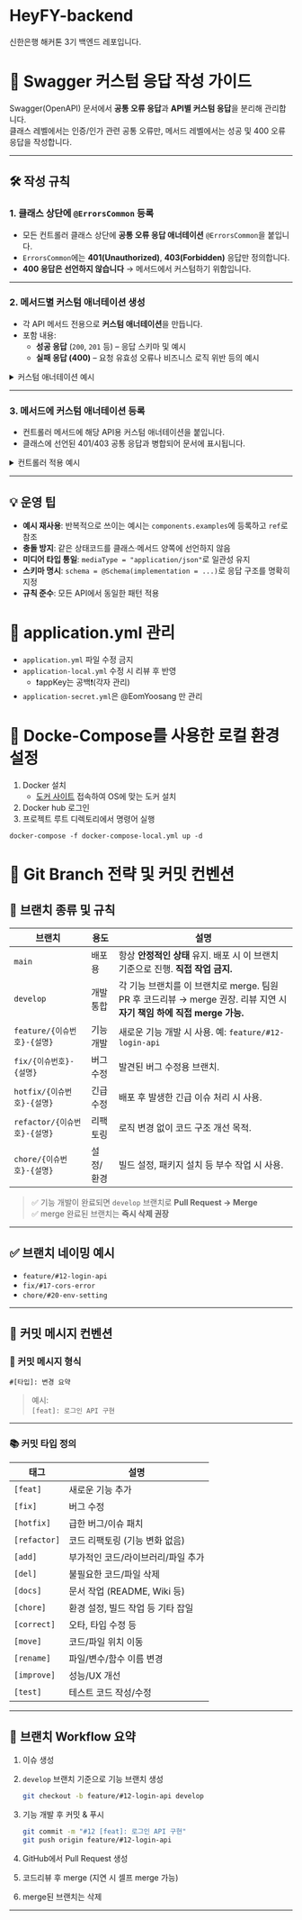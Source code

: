 # HeyFY-backend
신한은행 해커톤 3기 백엔드 레포입니다.

# 📄 Swagger 커스텀 응답 작성 가이드

Swagger(OpenAPI) 문서에서 **공통 오류 응답**과 **API별 커스텀 응답**을 분리해 관리합니다.  
클래스 레벨에서는 인증/인가 관련 공통 오류만, 메서드 레벨에서는 성공 및 400 오류 응답을 작성합니다.

---

## 🛠 작성 규칙

### 1. 클래스 상단에 `@ErrorsCommon` 등록
- 모든 컨트롤러 클래스 상단에 **공통 오류 응답 애너테이션** `@ErrorsCommon`을 붙입니다.
- `ErrorsCommon`에는 **401(Unauthorized)**, **403(Forbidden)** 응답만 정의합니다.
- **400 응답은 선언하지 않습니다** → 메서드에서 커스텀하기 위함입니다.
---

### 2. 메서드별 **커스텀 애너테이션** 생성
- 각 API 메서드 전용으로 **커스텀 애너테이션**을 만듭니다.
- 포함 내용:
    - **성공 응답** (`200`, `201` 등) – 응답 스키마 및 예시
    - **실패 응답 (400)** – 요청 유효성 오류나 비즈니스 로직 위반 등의 예시
<details>
<summary>커스텀 애너테이션 예시</summary>
<div markdown="1">

```java
@Target(ElementType.METHOD)
@Retention(RetentionPolicy.RUNTIME)
@Documented
@ApiResponses({
    // 🔹 성공 응답(메서드별 정의)
    @ApiResponse(
        responseCode = "200",
        description = "메뉴 수정 성공",
        content = @Content(
            mediaType = "application/json",
            schema = @Schema(implementation = ResultSuccessResponseDto.class),
            examples = {
                @ExampleObject(
                    name = "SuccessExample",
                    value = "{\"success\":true,\"message\":\"OK\"}"
                )
            }
        )
    ),
    // 🔹 실패 400 응답(메서드별 커스텀)
    @ApiResponse(
        responseCode = "400",
        description = "잘못된 요청",
        content = @Content(
            mediaType = "application/json",
            schema = @Schema(implementation = ErrorResponse.class),
            examples = {
                // 공통 예시 재사용 (ref만 단독 사용)
                @ExampleObject(ref = "#/components/examples/MissingRequired"),
                @ExampleObject(ref = "#/components/examples/NotParticipant"),
                // 필요 시 인라인 예시 추가
                @ExampleObject(
                    name = "InvalidPrice",
                    value = "{\"code\":4003,\"message\":\"price는 0 이상이어야 합니다.\"}"
                )
            }
        )
    )
})
public @interface ExampleDocs {}
```
</div>
</details>

---

### 3. 메서드에 커스텀 애너테이션 등록
- 컨트롤러 메서드에 해당 API용 커스텀 애너테이션을 붙입니다.
- 클래스에 선언된 401/403 공통 응답과 병합되어 문서에 표시됩니다.
<details>
<summary>컨트롤러 적용 예시</summary>
<div markdown="1">

```java
@ErrorsCommon       // ← 공통 응답(401,403) 등록
@RestController
@RequestMapping(value = "/api/example", produces = MediaType.APPLICATION_JSON_VALUE)
public class ExampleApiController {

    @PatchMapping("/{id}")
    @ExampleDocs    // ← 메서드 전용 메타 애너테이션 등록
    public ResultSuccessResponseDto update(
            @PathVariable Long id,
            @RequestBody RequestDto request
    ) {
        return ResultSuccessResponseDto.ok();
    }
}
```
</div>
</details>

---

## 💡 운영 팁
- **예시 재사용**: 반복적으로 쓰이는 예시는 `components.examples`에 등록하고 `ref`로 참조
- **충돌 방지**: 같은 상태코드를 클래스·메서드 양쪽에 선언하지 않음
- **미디어 타입 통일**: `mediaType = "application/json"`로 일관성 유지
- **스키마 명시**: `schema = @Schema(implementation = ...)`로 응답 구조를 명확히 지정
- **규칙 준수**: 모든 API에서 동일한 패턴 적용

# 🤫 application.yml 관리
- `application.yml` 파일 수정 금지
- `application-local.yml` 수정 시 리뷰 후 반영
  - ❗️appKey는 공백❗️(각자 관리)
- `application-secret.yml`은 @EomYoosang 만 관리

# 🐋 Docke-Compose를 사용한 로컬 환경 설정
1. Docker 설치
   - [도커 사이트](https://www.docker.com/) 접속하여 OS에 맞는 도커 설치
2. Docker hub 로그인
3. 프로젝트 루트 디렉토리에서 명령어 실행
```
docker-compose -f docker-compose-local.yml up -d
```

# 🌿 Git Branch 전략 및 커밋 컨벤션

## 📌 브랜치 종류 및 규칙

| 브랜치 | 용도 | 설명 |
|--------|------|------|
| `main` | 배포용 | 항상 **안정적인 상태** 유지. 배포 시 이 브랜치 기준으로 진행. **직접 작업 금지.** |
| `develop` | 개발 통합 | 각 기능 브랜치를 이 브랜치로 merge. 팀원 PR 후 코드리뷰 → merge 권장. 리뷰 지연 시 **자기 책임 하에 직접 merge 가능.** |
| `feature/{이슈번호}-{설명}` | 기능 개발 | 새로운 기능 개발 시 사용. 예: `feature/#12-login-api` |
| `fix/{이슈번호}-{설명}` | 버그 수정 | 발견된 버그 수정용 브랜치. |
| `hotfix/{이슈번호}-{설명}` | 긴급 수정 | 배포 후 발생한 긴급 이슈 처리 시 사용. |
| `refactor/{이슈번호}-{설명}` | 리팩토링 | 로직 변경 없이 코드 구조 개선 목적. |
| `chore/{이슈번호}-{설명}` | 설정/환경 | 빌드 설정, 패키지 설치 등 부수 작업 시 사용. |

> ✅ 기능 개발이 완료되면 `develop` 브랜치로 **Pull Request → Merge**  
> ✅ merge 완료된 브랜치는 **즉시 삭제 권장**

---

## ✅ 브랜치 네이밍 예시

- `feature/#12-login-api`
- `fix/#17-cors-error`
- `chore/#20-env-setting`

---

## 📝 커밋 메시지 컨벤션

### 🔧 커밋 메시지 형식

```
#[타입]: 변경 요약
```

> 예시:  
> `[feat]: 로그인 API 구현`

---

### 📚 커밋 타입 정의

| 태그 | 설명 |
|------|------|
| `[feat]` | 새로운 기능 추가 |
| `[fix]` | 버그 수정 |
| `[hotfix]` | 급한 버그/이슈 패치 |
| `[refactor]` | 코드 리팩토링 (기능 변화 없음) |
| `[add]` | 부가적인 코드/라이브러리/파일 추가 |
| `[del]` | 불필요한 코드/파일 삭제 |
| `[docs]` | 문서 작업 (README, Wiki 등) |
| `[chore]` | 환경 설정, 빌드 작업 등 기타 잡일 |
| `[correct]` | 오타, 타입 수정 등 |
| `[move]` | 코드/파일 위치 이동 |
| `[rename]` | 파일/변수/함수 이름 변경 |
| `[improve]` | 성능/UX 개선 |
| `[test]` | 테스트 코드 작성/수정 |

---

## 🔁 브랜치 Workflow 요약

1. 이슈 생성  
2. `develop` 브랜치 기준으로 기능 브랜치 생성  
   ```bash
   git checkout -b feature/#12-login-api develop
   ```

3. 기능 개발 후 커밋 & 푸시  
   ```bash
   git commit -m "#12 [feat]: 로그인 API 구현"
   git push origin feature/#12-login-api
   ```

4. GitHub에서 Pull Request 생성  
5. 코드리뷰 후 merge (지연 시 셀프 merge 가능)  
6. merge된 브랜치는 삭제  

---
